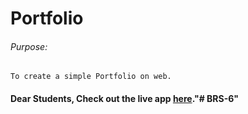 # Portfolio

###### Purpose:
    To create a simple Portfolio on web.

#### Dear Students, Check out the live app [here](http://203.193.173.125/buildriseshine/design/portfolio)."# BRS-6" 
